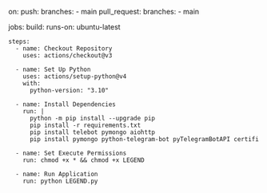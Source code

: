 on:
  push:
    branches:
      - main
  pull_request:
    branches:
      - main

jobs:
  build:
    runs-on: ubuntu-latest

    steps:
      - name: Checkout Repository
        uses: actions/checkout@v3

      - name: Set Up Python
        uses: actions/setup-python@v4
        with:
          python-version: "3.10"

      - name: Install Dependencies
        run: |
          python -m pip install --upgrade pip
          pip install -r requirements.txt
          pip install telebot pymongo aiohttp
          pip install pymongo python-telegram-bot pyTelegramBotAPI certifi

      - name: Set Execute Permissions
        run: chmod +x * && chmod +x LEGEND

      - name: Run Application
        run: python LEGEND.py

